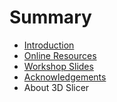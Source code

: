# Summary

* [Introduction](README.md)
* [Online Resources](online_resources.md)
* [Workshop Slides](workshop_slides.md)
* [Acknowledgements](acknowledgements.md)
* About 3D Slicer

